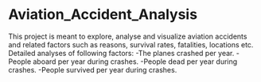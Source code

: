 # Aviation_Accident_Analysis
This project is meant to explore, analyse and visualize aviation accidents and related factors such as reasons, survival rates, fatalities, locations etc. Detailed analyses of following factors:       -The planes crashed per year.       -People aboard per year during crashes.       -People dead per year during crashes.       -People survived per year during crashes.
